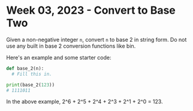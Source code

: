 # Week 03, 2023 - Convert to Base Two

Given a non-negative integer `n`, convert `n` to base 2 in string form. Do not use any built in base 2 conversion functions like bin.

Here's an example and some starter code:

```python
def base_2(n):
  # Fill this in.

print(base_2(123))
# 1111011
```
In the above example, 2^6 + 2^5 + 2^4 + 2^3 + 2^1 + 2^0 = 123.

